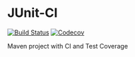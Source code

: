 # JUnit-CI

[![Build Status](https://app.travis-ci.com/hardith/JUnit-CI.svg?branch=master)](https://app.travis-ci.com/hardith/JUnit-CI) [![Codecov](https://img.shields.io/codecov/c/github/hardith/JUnit-CI)](https://app.codecov.io/gh/hardith/JUnit-CI)


Maven project with CI and Test Coverage

